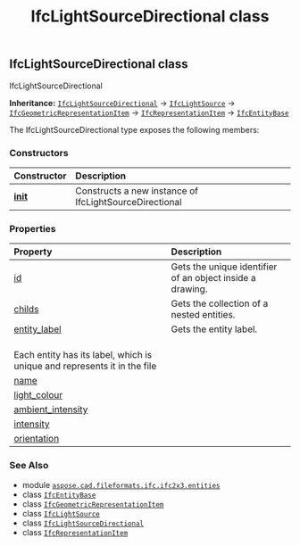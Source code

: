 ﻿---
title: IfcLightSourceDirectional class
second_title: Aspose.CAD for Python via .NET API References
description: 
type: docs
weight: 2950
url: /python-net/aspose.cad.fileformats.ifc.ifc2x3.entities/ifclightsourcedirectional/
is_root: false
---

## IfcLightSourceDirectional class

IfcLightSourceDirectional



**Inheritance:** [`IfcLightSourceDirectional`](/cad/python-net/aspose.cad.fileformats.ifc.ifc2x3.entities/ifclightsourcedirectional) → 
[`IfcLightSource`](/cad/python-net/aspose.cad.fileformats.ifc.ifc2x3.entities/ifclightsource) → 
[`IfcGeometricRepresentationItem`](/cad/python-net/aspose.cad.fileformats.ifc.ifc2x3.entities/ifcgeometricrepresentationitem) → 
[`IfcRepresentationItem`](/cad/python-net/aspose.cad.fileformats.ifc.ifc2x3.entities/ifcrepresentationitem) → 
[`IfcEntityBase`](/cad/python-net/aspose.cad.fileformats.ifc/ifcentitybase)



The IfcLightSourceDirectional type exposes the following members:

### Constructors
| Constructor | Description |
| :- | :- |
| [__init__](/cad/python-net/aspose.cad.fileformats.ifc.ifc2x3.entities/ifclightsourcedirectional/__init__/#) | Constructs a new instance of IfcLightSourceDirectional |


### Properties
| Property | Description |
| :- | :- |
| [id](/cad/python-net/aspose.cad.fileformats.ifc.ifc2x3.entities/ifclightsourcedirectional/id) | Gets the unique identifier of an object inside a drawing. |
| [childs](/cad/python-net/aspose.cad.fileformats.ifc.ifc2x3.entities/ifclightsourcedirectional/childs) | Gets the collection of a nested entities. |
| [entity_label](/cad/python-net/aspose.cad.fileformats.ifc.ifc2x3.entities/ifclightsourcedirectional/entity_label) | Gets the entity label.<br/>Each entity has its label, which is unique and represents it in the file |
| [name](/cad/python-net/aspose.cad.fileformats.ifc.ifc2x3.entities/ifclightsourcedirectional/name) |  |
| [light_colour](/cad/python-net/aspose.cad.fileformats.ifc.ifc2x3.entities/ifclightsourcedirectional/light_colour) |  |
| [ambient_intensity](/cad/python-net/aspose.cad.fileformats.ifc.ifc2x3.entities/ifclightsourcedirectional/ambient_intensity) |  |
| [intensity](/cad/python-net/aspose.cad.fileformats.ifc.ifc2x3.entities/ifclightsourcedirectional/intensity) |  |
| [orientation](/cad/python-net/aspose.cad.fileformats.ifc.ifc2x3.entities/ifclightsourcedirectional/orientation) |  |



### See Also
* module [`aspose.cad.fileformats.ifc.ifc2x3.entities`](..)
* class [`IfcEntityBase`](/cad/python-net/aspose.cad.fileformats.ifc/ifcentitybase)
* class [`IfcGeometricRepresentationItem`](/cad/python-net/aspose.cad.fileformats.ifc.ifc2x3.entities/ifcgeometricrepresentationitem)
* class [`IfcLightSource`](/cad/python-net/aspose.cad.fileformats.ifc.ifc2x3.entities/ifclightsource)
* class [`IfcLightSourceDirectional`](/cad/python-net/aspose.cad.fileformats.ifc.ifc2x3.entities/ifclightsourcedirectional)
* class [`IfcRepresentationItem`](/cad/python-net/aspose.cad.fileformats.ifc.ifc2x3.entities/ifcrepresentationitem)
